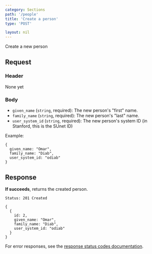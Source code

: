 ```yaml
---
category: Sections
path: '/people'
title: 'Create a person'
type: 'POST'

layout: nil
---
```


Create a new person

## Request

### Header
None yet

### Body
* `given_name` (`string`, required): The new person's "first" name.
* `family_name` (`string`, required): The new person's "last" name.
* `user_system_id` (`string`, required): The new person's system ID (in
  Stanford, this is the SUnet ID)

Example:

```
{
  given_name: "Omar",
  family_name: "Diab",
  user_system_id: "odiab"
}
```

## Response

**If succeeds**, returns the created person.

```Status: 201 Created```
```
{
  {
    id: 2,
    given_name: "Omar",
    family_name: "Diab",
    user_system_id: "odiab"
  }
}
```

For error responses, see the [response status codes documentation](#response-status-codes).
